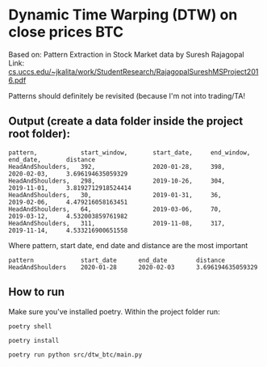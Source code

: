 # Dynamic Time Warping (DTW) on close prices BTC

Based on: Pattern Extraction in Stock Market data by Suresh Rajagopal  
Link: [cs.uccs.edu/~jkalita/work/StudentResearch/RajagopalSureshMSProject2016.pdf](cs.uccs.edu/~jkalita/work/StudentResearch/RajagopalSureshMSProject2016.pdf)

Patterns should definitely be revisited (because I'm not into trading/TA!

## Output (create a data folder inside the project root folder):

```
pattern,            start_window,       start_date,     end_window,     end_date,       distance
HeadAndShoulders,   392,                2020-01-28,     398,            2020-02-03,     3.696194635059329
HeadAndShoulders,   298,                2019-10-26,     304,            2019-11-01,     3.8192712918524414
HeadAndShoulders,   30,                 2019-01-31,     36,             2019-02-06,     4.479216058163451
HeadAndShoulders,   64,                 2019-03-06,     70,             2019-03-12,     4.532003859761982
HeadAndShoulders,   311,                2019-11-08,     317,            2019-11-14,     4.533216900651558
```

Where pattern, start date, end date and distance are the most important

```
pattern             start_date      end_date        distance
HeadAndShoulders    2020-01-28      2020-02-03      3.696194635059329
```


## How to run
Make sure you've installed poetry. Within the project folder run:

```
poetry shell
```

```
poetry install
```

```
poetry run python src/dtw_btc/main.py
```

